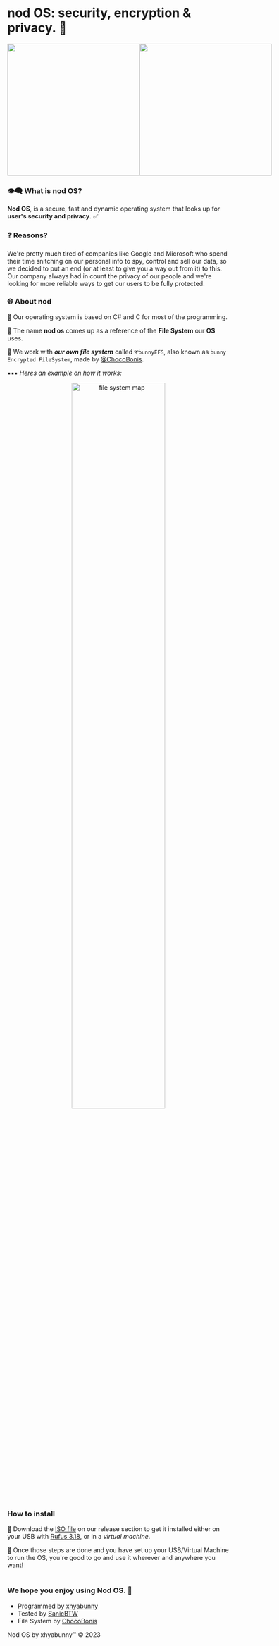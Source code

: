# nod OS: security, encryption & privacy. 🧪

<div style="display:flex">
 <img src="https://user-images.githubusercontent.com/106491722/222940428-aa4c7478-fde0-49ed-977e-03ed85adc3b8.png" height="300px"/>
 <img src="https://github-production-user-asset-6210df.s3.amazonaws.com/106491722/247286214-f99786c9-a70e-47ba-8557-d4577cee8260.png" height="300px"/>
</div>

### 👁‍🗨 What is nod OS?
**Nod OS**, is a secure, fast and dynamic operating system that looks up for **user's security and privacy**. ✅

### ❓ Reasons?
We're pretty much tired of companies like Google and Microsoft who spend their time snitching on our personal info to spy, control and sell our data, so we decided to put an end (or at least to give you a way out from it) to this.
Our company always had in count the privacy of our people and we're looking for more reliable ways to get our users to be fully protected.

### 🌐 About nod
🔹 Our operating system is based on C# and C for most of the programming.

🔹 The name **nod os** comes up as a reference of the **File System** our **OS** uses.

🔹 We work with ***our own file system*** called ``➰bunnyEFS``, also known as ``bunny Encrypted FileSystem``, made by [@ChocoBonis](https://github.com/ChocoBonis).

 ▪▪▪ *Heres an example on how it works:*

<div align="center">
<img style="width:65%" src="https://user-images.githubusercontent.com/106491722/222941958-a71e3b5a-43f8-4b4d-8399-57d64af4db68.png" alt="file system map"/>
</div>

### How to install
🔹 Download the [ISO file]() on our release section to get it installed either on your USB with [Rufus 3.18](https://github.com/pbatard/rufus/releases/download/v3.18/rufus-3.18.exe), or in a *virtual machine*.

🔹 Once those steps are done and you have set up your USB/Virtual Machine to run the OS, you're good to go and use it wherever and anywhere you want!

#
### We hope you enjoy using Nod OS. 💝
- Programmed by [xhyabunny](https://github.com/xhyabunny)
- Tested by [SanicBTW](https://github.com/SanicBTW)
- File System by [ChocoBonis](https://github.com/ChocoBonis)

Nod OS by xhyabunny™ © 2023
